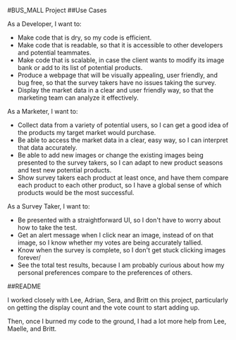 #BUS_MALL Project
##Use Cases

As a Developer, I want to:
* Make code that is dry, so my code is efficient.
* Make code that is readable, so that it is accessible to other developers and potential teammates.
* Make code that is scalable, in case the client wants to modify its image bank or add to its list of potential products.
* Produce a webpage that will be visually appealing, user friendly, and bug free, so that the survey takers have no issues taking the survey.
* Display the market data in a clear and user friendly way, so that the marketing team can analyze it effectively.

As a Marketer, I want to:
* Collect data from a variety of potential users, so I can get a good idea of the products my target market would purchase.
* Be able to access the market data in a clear, easy way, so I can interpret that data accurately.
* Be able to add new images or change the existing images being presented to the survey takers, so I can adapt to new product seasons and test new potential products.
* Show survey takers each product at least once, and have them compare each product to each other product, so I have a global sense of which products would be the most successful.

As a Survey Taker, I want to:
* Be presented with a straightforward UI, so I don't have to worry about how to take the test.
* Get an alert message when I click near an image, instead of on that image, so I know whether my votes are being accurately tallied.
* Know when the survey is complete, so I don't get stuck clicking images forever/
* See the total test results, because I am probably curious about how my personal preferences compare to the preferences of others.  

##README

I worked closely with Lee, Adrian, Sera, and Britt on this project, particularly on getting the display count and the vote count to start adding up.

Then, once I burned my code to the ground, I had a lot more help from Lee, Maelle, and Britt.
